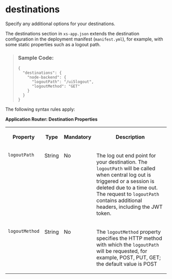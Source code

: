 <!-- loio6b303d048d33471db0d041b064b7644c -->

# destinations

Specify any additional options for your destinations.



The destinations section in `xs-app.json` extends the destination configuration in the deployment manifest \(`manifest.yml`\), for example, with some static properties such as a logout path.

> ### Sample Code:  
> ```
> {
>   "destinations": {
>     "node-backend": {
>       "logoutPath": "/ui5logout",
>       "logoutMethod": "GET"
>     }
>   }
> }
> ```

The following syntax rules apply:

**Application Router: Destination Properties**


<table>
<tr>
<th valign="top">

Property



</th>
<th valign="top">

Type



</th>
<th valign="top">

Mandatory



</th>
<th valign="top">

Description



</th>
</tr>
<tr>
<td valign="top">

`logoutPath` 



</td>
<td valign="top">

String



</td>
<td valign="top">

No



</td>
<td valign="top">

The log out end point for your destination. The `logoutPath` will be called when central log out is triggered or a session is deleted due to a time out. The request to `logoutPath` contains additional headers, including the JWT token.



</td>
</tr>
<tr>
<td valign="top">

`logoutMethod` 



</td>
<td valign="top">

String



</td>
<td valign="top">

No



</td>
<td valign="top">

The `logoutMethod` property specifies the HTTP method with which the `logoutPath` will be requested, for example, POST, PUT, GET; the default value is POST



</td>
</tr>
</table>

